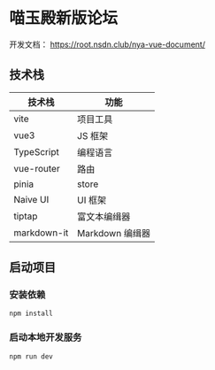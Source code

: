 # 喵玉殿新版论坛

开发文档： <https://root.nsdn.club/nya-vue-document/>

## 技术栈

|技术栈|功能|
|-|-|
|vite|项目工具|
|vue3|JS 框架|
|TypeScript|编程语言|
|vue-router|路由|
|pinia|store|
|Naive UI|UI 框架|
|tiptap|富文本编缉器|
|markdown-it|Markdown 编缉器|

## 启动项目

### 安装依赖

```shell
npm install
```

### 启动本地开发服务

```shell
npm run dev
```
